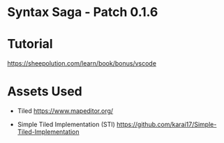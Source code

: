 # Syntax Saga - Patch 0.1.6

# Tutorial
https://sheepolution.com/learn/book/bonus/vscode

# Assets Used
- Tiled 
https://www.mapeditor.org/

- Simple Tiled Implementation (STI)
https://github.com/karai17/Simple-Tiled-Implementation

